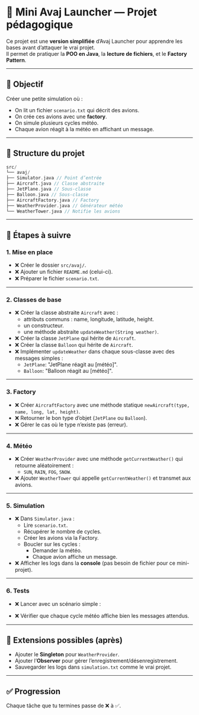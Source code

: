 # 🛫 Mini Avaj Launcher — Projet pédagogique

Ce projet est une **version simplifiée** d’Avaj Launcher pour apprendre les bases avant d’attaquer le vrai projet.  
Il permet de pratiquer la **POO en Java**, la **lecture de fichiers**, et le **Factory Pattern**.

---

## 🎯 Objectif
Créer une petite simulation où :
- On lit un fichier `scenario.txt` qui décrit des avions.
- On crée ces avions avec une **factory**.
- On simule plusieurs cycles météo.
- Chaque avion réagit à la météo en affichant un message.

---

## 📂 Structure du projet

```c
src/
└── avaj/
├── Simulator.java // Point d’entrée
├── Aircraft.java // Classe abstraite
├── JetPlane.java // Sous-classe
├── Balloon.java // Sous-classe
├── AircraftFactory.java // Factory
├── WeatherProvider.java // Générateur météo
└── WeatherTower.java // Notifie les avions
```

---

## 📝 Étapes à suivre

### 1. Mise en place
- ❌ Créer le dossier `src/avaj/`.
- ❌ Ajouter un fichier `README.md` (celui-ci).
- ❌ Préparer le fichier `scenario.txt`.

---

### 2. Classes de base
- ❌ Créer la classe abstraite `Aircraft` avec :
  - attributs communs : name, longitude, latitude, height.
  - un constructeur.
  - une méthode abstraite `updateWeather(String weather)`.
- ❌ Créer la classe `JetPlane` qui hérite de `Aircraft`.
- ❌ Créer la classe `Balloon` qui hérite de `Aircraft`.
- ❌ Implémenter `updateWeather` dans chaque sous-classe avec des messages simples :
  - `JetPlane`: "JetPlane réagit au [météo]".
  - `Balloon`: "Balloon réagit au [météo]".

---

### 3. Factory
- ❌ Créer `AircraftFactory` avec une méthode statique `newAircraft(type, name, long, lat, height)`.
- ❌ Retourner le bon type d’objet (`JetPlane` ou `Balloon`).
- ❌ Gérer le cas où le type n’existe pas (erreur).

---

### 4. Météo
- ❌ Créer `WeatherProvider` avec une méthode `getCurrentWeather()` qui retourne aléatoirement :
  - `SUN`, `RAIN`, `FOG`, `SNOW`.
- ❌ Ajouter `WeatherTower` qui appelle `getCurrentWeather()` et transmet aux avions.

---

### 5. Simulation
- ❌ Dans `Simulator.java` :
  - Lire `scenario.txt`.
  - Récupérer le nombre de cycles.
  - Créer les avions via la Factory.
  - Boucler sur les cycles :
    - Demander la météo.
    - Chaque avion affiche un message.
- ❌ Afficher les logs dans la **console** (pas besoin de fichier pour ce mini-projet).

---

### 6. Tests
- ❌ Lancer avec un scénario simple :


- ❌ Vérifier que chaque cycle météo affiche bien les messages attendus.

---

## 🚀 Extensions possibles (après)
- Ajouter le **Singleton** pour `WeatherProvider`.
- Ajouter l’**Observer** pour gérer l’enregistrement/désenregistrement.
- Sauvegarder les logs dans `simulation.txt` comme le vrai projet.

---

## ✅ Progression
Chaque tâche que tu termines passe de ❌ à ✅.

